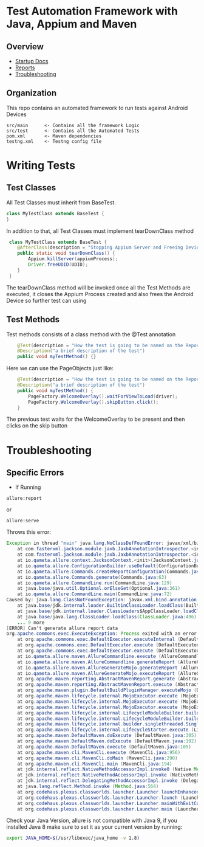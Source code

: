 # Test Automation Framework with Java, Appium and Maven

## Overview
- [Startup Docs](docs/startup_guide.md)
- [Reports](docs/reports_guide.md)
- [Troubleshooting](#troubleshooting)

## Organization

This repo contains an automated framework to run tests against Android Devices

    src/main      <- Contains all the framework Logic
    src/test      <- Contains all the Automated Tests
    pom.xml       <- Maven dependencies
    testng.xml    <- Testng config file

# Writing Tests

## Test Classes

All Test Classes must inherit from BaseTest.

```Java
class MyTestClass extends BaseTest {
}
```

In addition to that, all Test Classes must implement tearDownClass method
```Java
 class MyTestClass extends BaseTest {
    @AfterClass(description = "Stopping Appium Server and Freeing Device")
    public static void tearDownClass() {
        Appium.killServer(appiumProcess);
        Driver.freeUDID(UDID);
    }
 }
```

The tearDownClass method will be invoked once all the Test Methods are executed,
it closes the Appium Process created and also frees the Android Device so further test
can using


## Test Methods
Test methods consists of a class method with the @Test annotation
```Java
    @Test(description = "How the test is going to be named on the Report")
    @Description("a brief description of the test")
    public void myTestMethod() {}
```

Here we can use the PageObjects just like:
```Java
    @Test(description = "How the test is going to be named on the Report")
    @Description("a brief description of the test")
    public void myTestMethod() {
        PageFactory.WelcomeOverlay().waitForViewToLoad(driver);
        PageFactory.WelcomeOverlay().skipButton.click();
    }
```

The previous test waits for the WelcomeOverlay to be present 
and then clicks on the skip button

# Troubleshooting

## Specific Errors

- If  Running 
```
allure:report
``` 
or 
```
allure:serve
```
Throws this error:
```java
Exception in thread "main" java.lang.NoClassDefFoundError: javax/xml/bind/annotation/XmlElement
	at com.fasterxml.jackson.module.jaxb.JaxbAnnotationIntrospector.<init>(JaxbAnnotationIntrospector.java:139)
	at com.fasterxml.jackson.module.jaxb.JaxbAnnotationIntrospector.<init>(JaxbAnnotationIntrospector.java:126)
	at io.qameta.allure.context.JacksonContext.<init>(JacksonContext.java:24)
	at io.qameta.allure.ConfigurationBuilder.useDefault(ConfigurationBuilder.java:50)
	at io.qameta.allure.Commands.createReportConfiguration(Commands.java:158)
	at io.qameta.allure.Commands.generate(Commands.java:63)
	at io.qameta.allure.CommandLine.run(CommandLine.java:129)
	at java.base/java.util.Optional.orElseGet(Optional.java:361)
	at io.qameta.allure.CommandLine.main(CommandLine.java:72)
Caused by: java.lang.ClassNotFoundException: javax.xml.bind.annotation.XmlElement
	at java.base/jdk.internal.loader.BuiltinClassLoader.loadClass(BuiltinClassLoader.java:582)
	at java.base/jdk.internal.loader.ClassLoaders$AppClassLoader.loadClass(ClassLoaders.java:185)
	at java.base/java.lang.ClassLoader.loadClass(ClassLoader.java:496)
	... 9 more
[ERROR] Can't generate allure report data
org.apache.commons.exec.ExecuteException: Process exited with an error: 1 (Exit value: 1)
    at org.apache.commons.exec.DefaultExecutor.executeInternal (DefaultExecutor.java:404)
    at org.apache.commons.exec.DefaultExecutor.execute (DefaultExecutor.java:166)
    at org.apache.commons.exec.DefaultExecutor.execute (DefaultExecutor.java:153)
    at io.qameta.allure.maven.AllureCommandline.execute (AllureCommandline.java:79)
    at io.qameta.allure.maven.AllureCommandline.generateReport (AllureCommandline.java:49)
    at io.qameta.allure.maven.AllureGenerateMojo.generateReport (AllureGenerateMojo.java:189)
    at io.qameta.allure.maven.AllureGenerateMojo.executeReport (AllureGenerateMojo.java:128)
    at org.apache.maven.reporting.AbstractMavenReport.generate (AbstractMavenReport.java:255)
    at org.apache.maven.reporting.AbstractMavenReport.execute (AbstractMavenReport.java:143)
    at org.apache.maven.plugin.DefaultBuildPluginManager.executeMojo (DefaultBuildPluginManager.java:137)
    at org.apache.maven.lifecycle.internal.MojoExecutor.execute (MojoExecutor.java:208)
    at org.apache.maven.lifecycle.internal.MojoExecutor.execute (MojoExecutor.java:154)
    at org.apache.maven.lifecycle.internal.MojoExecutor.execute (MojoExecutor.java:146)
    at org.apache.maven.lifecycle.internal.LifecycleModuleBuilder.buildProject (LifecycleModuleBuilder.java:117)
    at org.apache.maven.lifecycle.internal.LifecycleModuleBuilder.buildProject (LifecycleModuleBuilder.java:81)
    at org.apache.maven.lifecycle.internal.builder.singlethreaded.SingleThreadedBuilder.build (SingleThreadedBuilder.java:56)
    at org.apache.maven.lifecycle.internal.LifecycleStarter.execute (LifecycleStarter.java:128)
    at org.apache.maven.DefaultMaven.doExecute (DefaultMaven.java:305)
    at org.apache.maven.DefaultMaven.doExecute (DefaultMaven.java:192)
    at org.apache.maven.DefaultMaven.execute (DefaultMaven.java:105)
    at org.apache.maven.cli.MavenCli.execute (MavenCli.java:956)
    at org.apache.maven.cli.MavenCli.doMain (MavenCli.java:290)
    at org.apache.maven.cli.MavenCli.main (MavenCli.java:194)
    at jdk.internal.reflect.NativeMethodAccessorImpl.invoke0 (Native Method)
    at jdk.internal.reflect.NativeMethodAccessorImpl.invoke (NativeMethodAccessorImpl.java:62)
    at jdk.internal.reflect.DelegatingMethodAccessorImpl.invoke (DelegatingMethodAccessorImpl.java:43)
    at java.lang.reflect.Method.invoke (Method.java:564)
    at org.codehaus.plexus.classworlds.launcher.Launcher.launchEnhanced (Launcher.java:289)
    at org.codehaus.plexus.classworlds.launcher.Launcher.launch (Launcher.java:229)
    at org.codehaus.plexus.classworlds.launcher.Launcher.mainWithExitCode (Launcher.java:415)
    at org.codehaus.plexus.classworlds.launcher.Launcher.main (Launcher.java:356)
```

Check your Java Version, allure is not compatible with Java 9, if you installed
Java 8 make sure to set it as your current version by running:
```bash
export JAVA_HOME=$(/usr/libexec/java_home -v 1.8)
```